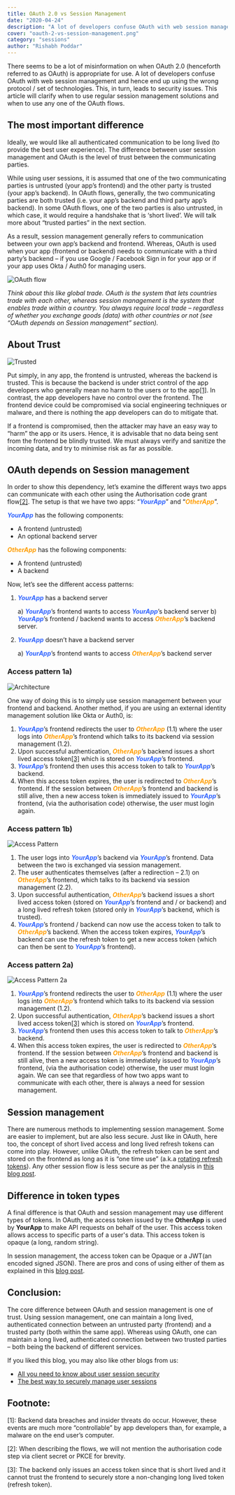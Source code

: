 ```yaml
---
title: OAuth 2.0 vs Session Management
date: "2020-04-24"
description: "A lot of developers confuse OAuth with web session management and hence end up using the wrong protocol. This article will clarify when to use what solution."
cover: "oauth-2-vs-session-management.png"
category: "sessions"
author: "Rishabh Poddar"
---
```


There seems to be a lot of misinformation on when OAuth 2.0 (henceforth referred to as OAuth) is appropriate for use. A lot of developers confuse OAuth with web session management and hence end up using the wrong protocol / set of technologies. This, in turn, leads to security issues. This article will clarify when to use regular session management solutions and when to use any one of the OAuth flows.

## The most important difference

Ideally, we would like all authenticated communication to be long lived (to provide the best user experience). The difference between user session management and OAuth is the level of trust between the communicating parties.

While using user sessions, it is assumed that one of the two communicating parties is untrusted (your app’s frontend) and the other party is trusted (your app’s backend). In OAuth flows, generally, the two communicating parties are both trusted (i.e. your app’s backend and third party app’s backend). In some OAuth flows, one of the two parties is also untrusted, in which case, it would require a handshake that is ‘short lived’. We will talk more about “trusted parties” in the next section.

As a result, session management generally refers to communication between your own app’s backend and frontend. Whereas, OAuth is used when your app (frontend or backend) needs to communicate with a third party’s backend – if you use Google / Facebook Sign in for your app or if your app uses Okta / Auth0 for managing users.

![OAuth flow](./oauth_flow.png)

*Think about this like global trade. OAuth is the system that lets countries trade with each other, whereas session management is the system that enables trade within a country. You always require local trade – regardless of whether you exchange goods (data) with other countries or not (see “OAuth depends on Session management” section).*

## About Trust

![Trusted](./trust.png)

Put simply, in any app, the frontend is untrusted, whereas the backend is trusted. This is because the backend is under strict control of the app developers who generally mean no harm to the users or to the app[[1]](#footnote). In contrast, the app developers have no control over the frontend. The frontend device could be compromised via social engineering techniques or malware, and there is nothing the app developers can do to mitigate that.

If a frontend is compromised, then the attacker may have an easy way to “harm” the app or its users. Hence, it is advisable that no data being sent from the frontend be blindly trusted. We must always verify and sanitize the incoming data, and try to minimise risk as far as possible.

## OAuth depends on Session management

In order to show this dependency, let’s examine the different ways two apps can communicate with each other using the Authorisation code grant flow[[2]](#footnote). The setup is that we have two apps: “<span style="color:#36f; font-weight: bold; font-style: italic">YourApp</span>” and “<span style="color:#ff9f09; font-weight: bold; font-style: italic">OtherApp</span>”.

<span style="color:#36f; font-weight: bold; font-style: italic">YourApp</span> has the following components:

- A frontend (untrusted)
- An optional backend server

<span style="color:#ff9f09; font-weight: bold; font-style: italic">OtherApp</span> has the following components:

- A frontend (untrusted)
- A backend

Now, let’s see the different access patterns:

1. <span style="color:#36f; font-weight: bold; font-style: italic">YourApp</span> has a backend server

    a) <span style="color:#36f; font-weight: bold; font-style: italic">YourApp</span>’s frontend wants to access <span style="color:#36f; font-weight: bold; font-style: italic">YourApp</span>’s backend server
    b) <span style="color:#36f; font-weight: bold; font-style: italic">YourApp</span>’s frontend / backend wants to access <span style="color:#ff9f09; font-weight: bold; font-style: italic">OtherApp</span>’s backend server.

2. <span style="color:#36f; font-weight: bold; font-style: italic">YourApp</span> doesn’t have a backend server

    a) <span style="color:#36f; font-weight: bold; font-style: italic">YourApp</span>’s frontend wants to access <span style="color:#ff9f09; font-weight: bold; font-style: italic">OtherApp</span>’s backend server

### Access pattern 1a)

![Architecture](./architecture.png)

One way of doing this is to simply use session management between your frontend and backend. Another method, if you are using an external identity management solution like Okta or Auth0, is:

1. <span style="color:#36f; font-weight: bold; font-style: italic">YourApp</span>’s frontend redirects the user to <span style="color:#ff9f09; font-weight: bold; font-style: italic">OtherApp</span> (1.1) where the user logs into <span style="color:#ff9f09; font-weight: bold; font-style: italic">OtherApp</span>’s frontend which talks to its backend via session management (1.2).
2. Upon successful authentication, <span style="color:#ff9f09; font-weight: bold; font-style: italic">OtherApp</span>’s backend issues a short lived access token[[3]](#footnote) which is stored on <span style="color:#36f; font-weight: bold; font-style: italic">YourApp</span>’s frontend.
3. <span style="color:#36f; font-weight: bold; font-style: italic">YourApp</span>’s frontend then uses this access token to talk to <span style="color:#36f; font-weight: bold; font-style: italic">YourApp</span>’s backend.
4. When this access token expires, the user is redirected to <span style="color:#ff9f09; font-weight: bold; font-style: italic">OtherApp</span>’s frontend. If the session between <span style="color:#ff9f09; font-weight: bold; font-style: italic">OtherApp</span>’s frontend and backend is still alive, then a new access token is immediately issued to <span style="color:#36f; font-weight: bold; font-style: italic">YourApp</span>’s frontend, (via the authorisation code) otherwise, the user must login again.

### Access pattern 1b)

![Access Pattern](./access_pattern_a.png)

1. The user logs into <span style="color:#36f; font-weight: bold; font-style: italic">YourApp</span>’s backend via <span style="color:#36f; font-weight: bold; font-style: italic">YourApp</span>’s frontend. Data between the two is exchanged via session management.
2. The user authenticates themselves (after a redirection – 2.1) on <span style="color:#ff9f09; font-weight: bold; font-style: italic">OtherApp</span>’s frontend, which talks to its backend via session management (2.2).
3. Upon successful authentication, <span style="color:#ff9f09; font-weight: bold; font-style: italic">OtherApp</span>’s backend issues a short lived access token (stored on <span style="color:#36f; font-weight: bold; font-style: italic">YourApp</span>’s frontend and / or backend) and a long lived refresh token (stored only in <span style="color:#36f; font-weight: bold; font-style: italic">YourApp</span>’s backend, which is trusted).
4. <span style="color:#36f; font-weight: bold; font-style: italic">YourApp</span>’s frontend / backend can now use the access token to talk to <span style="color:#ff9f09; font-weight: bold; font-style: italic">OtherApp</span>’s backend. When the access token expires, <span style="color:#36f; font-weight: bold; font-style: italic">YourApp</span>’s backend can use the refresh token to get a new access token (which can then be sent to <span style="color:#36f; font-weight: bold; font-style: italic">YourApp</span>’s frontend).

### Access pattern 2a)

![Access Pattern 2a](./access_pattern_2a.png)

1. <span style="color:#36f; font-weight: bold; font-style: italic">YourApp</span>’s frontend redirects the user to <span style="color:#ff9f09; font-weight: bold; font-style: italic">OtherApp</span> (1.1) where the user logs into <span style="color:#ff9f09; font-weight: bold; font-style: italic">OtherApp</span>’s frontend which talks to its backend via session management (1.2).
2. Upon successful authentication, <span style="color:#ff9f09; font-weight: bold; font-style: italic">OtherApp</span>’s backend issues a short lived access token[[3]](#footnote) which is stored on <span style="color:#36f; font-weight: bold; font-style: italic">YourApp</span>’s frontend.
3. <span style="color:#36f; font-weight: bold; font-style: italic">YourApp</span>’s frontend then uses this access token to talk to <span style="color:#ff9f09; font-weight: bold; font-style: italic">OtherApp</span>’s backend.
4. When this access token expires, the user is redirected to <span style="color:#ff9f09; font-weight: bold; font-style: italic">OtherApp</span>’s frontend. If the session between <span style="color:#ff9f09; font-weight: bold; font-style: italic">OtherApp</span>’s frontend and backend is still alive, then a new access token is immediately issued to <span style="color:#36f; font-weight: bold; font-style: italic">YourApp</span>’s frontend, (via the authorisation code) otherwise, the user must login again.
We can see that regardless of how two apps want to communicate with each other, there is always a need for session management.

## Session management

There are numerous methods to implementing session management. Some are easier to implement, but are also less secure. Just like in OAuth, here too, the concept of short lived access and long lived refresh tokens can come into play. However, unlike OAuth, the refresh token can be sent and stored on the frontend as long as it is “one time use” (a.k.a [rotating refresh tokens](https://tools.ietf.org/html/rfc6819#section-5.2.2.3)). Any other session flow is less secure as per the analysis in [this blog post](https://supertokens.com/blog/all-you-need-to-know-about-user-session-security).

## Difference in token types

A final difference is that OAuth and session management may use different types of tokens. In OAuth, the access token issued by the **OtherApp** is used by **YourApp** to make API requests on behalf of the user. This access token allows access to specific parts of a user's data. This access token is opaque (a long, random string).

In session management, the access token can be Opaque or a JWT(an encoded signed JSON). There are pros and cons of using either of them as explained in this [blog post](https://supertokens.com/blog/are-you-using-jwts-for-user-sessions-in-the-correct-way).

## Conclusion:

The core difference between OAuth and session management is one of trust. Using session management, one can maintain a long lived, authenticated connection between an untrusted party (frontend) and a trusted party (both within the same app). Whereas using OAuth, one can maintain a long lived, authenticated connection between two trusted parties – both being the backend of different services.

If you liked this blog, you may also like other blogs from us:

- [All you need to know about user session security](https://supertokens.com/blog/all-you-need-to-know-about-user-session-security)
- [The best way to securely manage user sessions](https://supertokens.com/blog/the-best-way-to-securely-manage-user-sessions)

## Footnote:

[1]: Backend data breaches and insider threats do occur. However, these events are much more “controllable” by app developers than, for example, a malware on the end user’s computer.

[2]: When describing the flows, we will not mention the authorisation code step via client secret or PKCE for brevity.

[3]: The backend only issues an access token since that is short lived and it cannot trust the frontend to securely store a non-changing long lived token (refresh token).